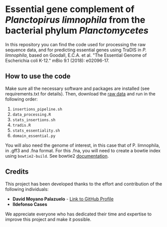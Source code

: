 # Essential gene complement of *Planctopirus limnophila* from the bacterial phylum *Planctomycetes* 


In this repository you can find the code used for processing the raw sequence data, and for predicting essential genes using TraDIS in *P. limnophila*, based on Goodall, E.C.A. et al. "The Essential Genome of Escherichia coli K-12." mBio 9.1 (2018): e02096-17.

## How to use the code
Make sure all the necessary software and packages are installed (see requirements.txt for details). 
Then, download the [raw data](https://doi.org/10.6084/m9.figshare.24249346) and run in the following order: 
1. ```insertions_pipeline.sh```
2. ```data_processing.R```
3. ```stats_insertions.sh```
4. ```tradis.R```
5. ```stats_essentiality.sh```
6. ```domain_essential.py```

You will also need the genome of interest, in this case that of P. limnophila, in .gff3 and .fna format. For this .fna, you will need to create a bowtie index using ```bowtie2-build```. See bowtie2 [documentation](https://bowtie-bio.sourceforge.net/manual.shtml#the-bowtie-build-indexer).
## Credits

This project has been developed thanks to the effort and contribution of the following individuals:

- **David Moyano Palazuelo** - [Link to GitHub Profile](https://github.com/dmoypal)
- **Ildefonso Cases**

We appreciate everyone who has dedicated their time and expertise to improve this project and make it possible.
